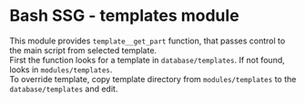 # Bash SSG - templates module
This module provides `template__get_part` function, that passes control to the main script from selected template.  
First the function looks for a template in `database/templates`. If not found, looks in `modules/templates`.  
To override template, copy template directory from `modules/templates` to the `database/templates` and edit.

